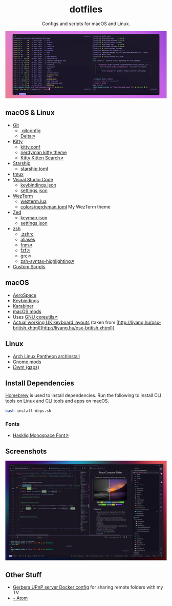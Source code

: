 <div align="center">

<h1>dotfiles</h1>

Configs and scripts for macOS and Linux.

[![Wezterm](./scrots/wezterm.png)](./home/.config/wezterm/)

</div>

## macOS & Linux

- [Git](./home/.gitconfig)
  - [.gitconfig](./home/.gitconfig)
  - [Delta↗](https://github.com/dandavison/delta)
- [Kitty](./home/.config/kitty)
  - [kitty.conf](./home/.config/kitty/kitty.conf)
  - [nerdyman kitty theme](./home/.config/kitty/themes/nerdyman.conf)
  - [Kitty Kitten Search↗](https://github.com/trygveaa/kitty-kitten-search)
- [Starship](./home/.config/starship)
  - [starship.toml](./home/.config/starship/starship.toml)
- [tmux](./home/.tmux.conf)
- [Visual Studio Code](./home/.config/Code)
  - [keybindings.json](./home/.config/Code/User/keybindings.json)
  - [settings.json](./home/.config/Code/User/settings.json)
- [WezTerm](./home/.config/wezterm)
  - [wezterm.lua](./home/.config/wezterm/wezterm.lua)
  - [colors/nerdyman.toml](./home/.config/wezterm/colors/nerdyman.toml) My WezTerm theme
- [Zed](./home/.config/zed)
  - [keymap.json](./home/.config/zed/keymap.json)
  - [settings.json](./home/.config/zed/settings.json)
- [zsh](./home/.zshrc)
  - [.zshrc](./home/.zshrc)
  - [aliases](./home/.config/aliases)
  - [fnm↗](https://github.com/Schniz/fnm)
  - [fzf↗](https://github.com/junegunn/fzf)
  - [grc↗](https://github.com/garabik/grc)
  - [zsh-syntax-highlighting↗](https://github.com/zsh-users/zsh-syntax-highlighting)
- [Custom Scripts](./home/.local/bin/)

## macOS

- [AeroSpace](./home/.config/aerospace/aerospace.toml)
- [Keybindings](./home/Library/KeyBindings)
- [Karabiner](./home/.config/karabiner/karabiner.json)
- [macOS mods](./macos-mods.sh)
- Uses [GNU coreutils↗](https://formulae.brew.sh/formula/coreutils)
- [Actual working UK keyboard layouts](./Library/Keyboard%20Layouts) (taken from [http://liyang.hu/osx-british.xhtml](http://liyang.hu/osx-british.xhtml))

## Linux

- [Arch Linux Pantheon archinstall](./archinstall/)
- [Gnome mods](./gnome-mods.sh)
- [i3wm (gaps)](./home/.config/i3)

## Install Dependencies

[Homebrew](https://brew.sh/) is used to install dependencies. Run the following to install CLI tools
on Linux and CLI tools and apps on macOS.

```sh
bash install-deps.sh
```

### Fonts

- [Hasklig Monospace Font↗](https://github.com/i-tu/Hasklig)

## Screenshots

[![VS Code](./scrots/vs-code.png)](./home/.config/Code/User/)

## Other Stuff

- [Gerbera UPnP server Docker config](./home/Documents/configs/gerbera/) for sharing remote folders with my TV
- [💀 Atom](./home/.atom)
